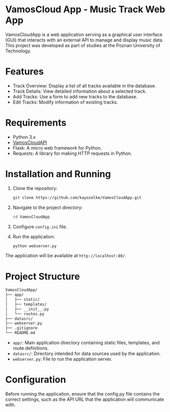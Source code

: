 # VamosCloud App - Music Track Web App

VamosCloudApp is a web application serving as a graphical user interface (GUI) that interacts with an external API to manage and display music data. This project was developed as part of studies at the Poznan University of Technology.

# Features

* Track Overview: Display a list of all tracks available in the database.
* Track Details: View detailed information about a selected track. 
* Add Tracks: Use a form to add new tracks to the database. 
* Edit Tracks: Modify information of existing tracks.

# Requirements

* Python 3.x 
* [VamosCloudAPI](https://github.com/kayozelke/VamosCloudAPI)
* Flask: A micro web framework for Python. 
* Requests: A library for making HTTP requests in Python.

# Installation and Running

1. Clone the repository:
    ```bash 
    git clone https://github.com/kayozelke/VamosCloudApp.git 
    ```

2. Navigate to the project directory:
    ```bash
    cd VamosCloudApp
    ```

3. Configure `config.ini` file.

4. Run the application: 
    ```bash 
    python webserver.py 
    ```

The application will be available at `http://localhost:80/`.

# Project Structure

```bash
VamosCloudApp/
├── app/
│   ├── static/
│   ├── templates/
│   ├── __init__.py
│   └── routes.py
├── datasrc/
├── webserver.py
├── .gitignore
└── README.md
```
* `app/`: Main application directory containing static files, templates, and route definitions. 
* `datasrc/`: Directory intended for data sources used by the application. 
* `webserver.py`: File to run the application server. 

# Configuration

Before running the application, ensure that the config.py file contains the correct settings, such as the API URL that the application will communicate with.
